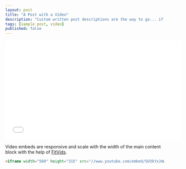 ```yaml
---
layout: post
title: "A Post with a Video"
description: "Custom written post descriptions are the way to go... if you're not lazy."
tags: [sample post, video]
published: false
---
```


<iframe width="560" height="315" src="//www.youtube.com/embed/SU3kYxJmWuQ" frameborder="0"></iframe>

Video embeds are responsive and scale with the width of the main content block with the help of [FitVids](http://fitvidsjs.com/).

```html
<iframe width="560" height="315" src="//www.youtube.com/embed/SU3kYxJmWuQ" frameborder="0"></iframe>
```
